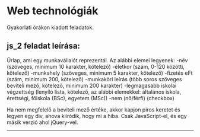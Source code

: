 # Web technológiák
Gyakorlati órákon kiadott feladatok.
## js_2 feladat leírása:
Űrlap, ami egy munkavállalót reprezentál. Az alábbi elemei legyenek:
-név (szöveges, minimum 10 karakter, kötelező)
-életkor (szám, 0-120 közötti, kötelező)
-munkahely (szöveges, minimum 5 karakter, kötelező)
-fizetés eFt (szám, minimum 200, kötelező)
-munkaköri leírás (több soros szöveges beviteli mező, kötelező, minimum 200 karakter)
-legmagasabb iskolai végzettség (lenyíló lista, kötelező, az alábbi elemekkel: általános iskola, érettségi, főiskola (BSc), egyetem (MSc))
-nem (nő/férfi) (checkbox)

Ha nem megfelelő a beviteli mező értéke, akkor kapjon piros keretet és legyen egy div, ahova kiíródik, hogy mi a hiba.
Csak JavaScript-el, és egy másik verzió ahol jQuery-vel.

---
